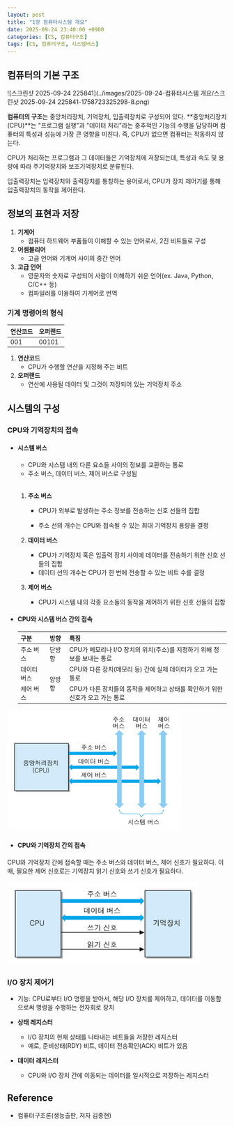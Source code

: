 ```yaml
---
layout: post
title: "1장 컴퓨터시스템 개요"
date: 2025-09-24 23:40:00 +0900
categories: [CS, 컴퓨터구조]
tags: [CS, 컴퓨터구조, 시스템버스]
---
```


## **컴퓨터의 기본 구조**

![스크린샷 2025-09-24 225841](../images/2025-09-24-컴퓨터시스템 개요/스크린샷 2025-09-24 225841-1758723325298-8.png)

**컴퓨터의 구조**는 중앙처리장치, 기억장치, 입출력장치로 구성되어 있다. **중앙처리장치(CPU)**는 "프로그램 실행"과 "데이터 처리"라는 중추적인 기능의 수행을 담당하며 컴퓨터의 특성과 성능에 가장 큰 영향을 미친다. 즉, CPU가 없으면 컴퓨터는 작동하지 않는다.

CPU가 처리하는 프로그램과 그 데이터들은 기억장치에 저장되는데, 특성과 속도 및 용량에 따라 주기억장치와 보조기억장치로 분류된다.

입출력장치는 입력장치와 출력장치를 통칭하는 용어로서, CPU가 장치 제어기를 통해 입출력장치의 동작을 제어한다.



## **정보의 표현과 저장**

1. **기계어**
   - 컴퓨터 하드웨어 부품들이 이해할 수 있는 언어로서, 2진 비트들로 구성
2. **어셈블리어**
   - 고급 언어와 기계어 사이의 중간 언어
3. **고급 언어**
   - 영문자와 숫자로 구성되어 사람이 이해하기 쉬운 언어(ex. Java, Python, C/C++ 등)
   - 컴파일러를 이용하여 기계어로 번역

### **기계 명령어의 형식**

| 연산코드 | 오퍼랜드 |
| -------- | -------- |
| 001      | 00101    |

1. **연산코드**
   - CPU가 수행할 연산을 지정해 주는 비트
2. **오퍼랜드**
   - 연산에 사용될 데이터 및 그것이 저장되어 있는 기억장치 주소



## **시스템의 구성**

### **CPU와 기억장치의 접속**

- #### **시스템 버스**

  - CPU와 시스템 내의 다른 요소들 사이의 정보를 교환하는 통로
  - 주소 버스, 데이터 버스, 제어 버스로 구성됨

  <br>

  1. **주소 버스**

     - CPU가 외부로 발생하는 주소 정보를 전송하는 신호 선들의 집합

     - 주소 선의 개수는 CPU와 접속될 수 있는 최대 기억장치 용량을 결정

  2. **데이터 버스**

     - CPU가 기억장치 혹은 입출력 장치 사이에 데이터를 전송하기 위한 신호 선들의 집합
     - 데이터 선의 개수는 CPU가 한 번에 전송할 수 있는 비트 수를 결정
  
  3. **제어 버스**
  
     - CPU가 시스템 내의 각종 요소들의 동작을 제어하기 위한 신호 선들의 집합
  
     
  
- #### **CPU와 시스템 버스 간의 접속**

  <table>
    <thead>
      <tr>
        <th>구분</th>
        <th>방향</th>
        <th>특징</th>
      </tr>
    </thead>
    <tbody>
      <tr>
        <td>주소 버스</td>
        <td>단방향</td>
        <td>CPU가 메모리나 I/O 장치의 위치(주소)를 지정하기 위해 정보를 보내는 통로</td>
      </tr>
      <tr>
        <td>데이터 버스</td>
        <td rowspan="2">양방향</td>
        <td>CPU와 다른 장치(메모리 등) 간에 실제 데이터가 오고 가는 통로</td>
      </tr>
      <tr>
        <td>제어 버스</td>
        <td>CPU가 다른 장치들의 동작을 제어하고 상태를 확인하기 위한 신호가 오고 가는 통로</td>
      </tr>
    </tbody>
  </table>

<img src="../images/2025-09-24-컴퓨터시스템 개요/image-20250925010450022.png" alt="image-20250925010450022" style="zoom:80%;" />

- #### **CPU와 기억장치 간의 접속**

CPU와 기억장치 간에 접속할 때는 주소 버스와 데이터 버스, 제어 신호가 필요하다. 이때, 필요한 제어 신호로는 기억장치 읽기 신호와 쓰기 신호가 필요하다.

<img src="../images/2025-09-24-컴퓨터시스템 개요/image-20250925011000298.png" alt="image-20250925011000298" style="zoom:80%;" />

### **I/O 장치 제어기**

- 기능: CPU로부터 I/O 명령을 받아서, 해당 I/O 장치를 제어하고, 데이터를 이동함으로써 명령을 수행하는 전자회로 장치



- **상태 레지스터**
  - I/O 장치의 현재 상태를 나타내는 비트들을 저장한 레지스터
  - 예로, 준비상태(RDY) 비트, 데이터 전송확인(ACK) 비트가 있음
- **데이터 레지스터**
  - CPU와 I/O 장치 간에 이동되는 데이터를 일시적으로 저장하는 레지스터



## **Reference**

- 컴퓨터구조론(생능출판, 저자 김종현)
